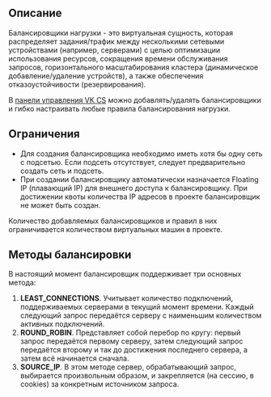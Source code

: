 Описание
--------

Балансировщики нагрузки - это виртуальная сущность, которая распределяет задания/трафик между несколькими сетевыми устройствами (например, серверами) с целью оптимизации использования ресурсов, сокращения времени обслуживания запросов, горизонтального масштабирования кластера (динамическое добавление/удаление устройств), а также обеспечения отказоустойчивости (резервирования).

В [панели управления VK CS](https://mcs.mail.ru/app/services/infra/balancers-list/) можно добавлять/удалять балансировщики и гибко настраивать любые правила балансирования нагрузки.

Ограничения
-----------

*   Для создания балансировщика необходимо иметь хотя бы одну сеть с подсетью. Если подсеть отсутствует, следует предварительно создать сеть и подсеть.
*   При создании балансировщику автоматически назначается Floating IP (плавающий IP) для внешнего доступа к балансировщику. При достижении квоты количества IP адресов в проекте балансировщик не может быть создан.

Количество добавляемых балансировщиков и правил в них ограничивается количеством виртуальных машин в проекте.

Методы балансировки 
--------------------

В настоящий момент балансировщик поддерживает три основных метода:

1.  **LEAST\_CONNECTIONS**. Учитывает количество подключений, поддерживаемых серверами в текущий момент времени. Каждый следующий запрос передаётся серверу с наименьшим количеством активных подключений.
2.  **ROUND\_ROBIN**. Представляет собой перебор по кругу: первый запрос передаётся первому серверу, затем следующий запрос передаётся второму и так до достижения последнего сервера, а затем всё начинается сначала. 
3.  **SOURCE\_IP**. В этом методе сервер, обрабатывающий запрос, выбирается произвольным образом, и закрепляется (на сессию, в cookies) за конкретным источником запроса.
